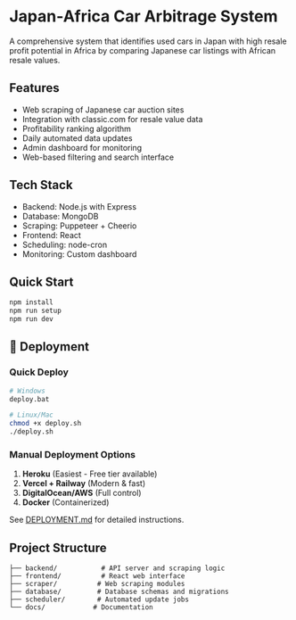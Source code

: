 # Japan-Africa Car Arbitrage System

A comprehensive system that identifies used cars in Japan with high resale profit potential in Africa by comparing Japanese car listings with African resale values.

## Features

- Web scraping of Japanese car auction sites
- Integration with classic.com for resale value data
- Profitability ranking algorithm
- Daily automated data updates
- Admin dashboard for monitoring
- Web-based filtering and search interface

## Tech Stack

- Backend: Node.js with Express
- Database: MongoDB
- Scraping: Puppeteer + Cheerio
- Frontend: React
- Scheduling: node-cron
- Monitoring: Custom dashboard

## Quick Start

```bash
npm install
npm run setup
npm run dev
```

## 🚀 Deployment

### Quick Deploy
```bash
# Windows
deploy.bat

# Linux/Mac
chmod +x deploy.sh
./deploy.sh
```

### Manual Deployment Options

1. **Heroku** (Easiest - Free tier available)
2. **Vercel + Railway** (Modern & fast)
3. **DigitalOcean/AWS** (Full control)
4. **Docker** (Containerized)

See [DEPLOYMENT.md](DEPLOYMENT.md) for detailed instructions.

## Project Structure

```
├── backend/           # API server and scraping logic
├── frontend/          # React web interface
├── scraper/          # Web scraping modules
├── database/         # Database schemas and migrations
├── scheduler/        # Automated update jobs
└── docs/            # Documentation
```